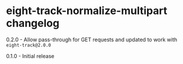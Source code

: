 # eight-track-normalize-multipart changelog
0.2.0 - Allow pass-through for GET requests and updated to work with `eight-track@2.0.0`

0.1.0 - Initial release
